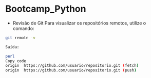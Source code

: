 # Bootcamp_Python

* Revisão de Git
  Para visualizar os repositórios remotos, utilize o comando:

```bash
git remote -v

Saída:

perl
Copy code
origin  https://github.com/usuario/repositorio.git (fetch)
origin  https://github.com/usuario/repositorio.git (push)
